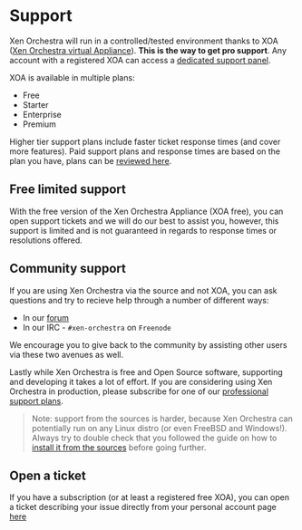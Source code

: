 # Support

Xen Orchestra will run in a controlled/tested environment thanks to XOA ([Xen Orchestra virtual Appliance](https://xen-orchestra.com/#!/xoa)). **This is the way to get pro support**. Any account with a registered XOA can access a [dedicated support panel](https://xen-orchestra.com/#!/member/support).

XOA is available in multiple plans:

* Free  
* Starter
* Enterprise
* Premium

Higher tier support plans include faster ticket response times (and cover more features). Paid support plans and response times are based on the plan you have, plans can be [reviewed here](https://xen-orchestra.com/#!/xo-pricing).

## Free limited support

With the free version of the Xen Orchestra Appliance (XOA free), you can open support tickets and we will do our best to assist you, however, this support is limited and is not guaranteed in regards to response times or resolutions offered.

## Community support

If you are using Xen Orchestra via the source and not XOA, you can ask questions and try to recieve help through a number of different ways:

* In our [forum](https://xcp-ng.org/forum/category/12/xen-orchestra)
* In our IRC - `#xen-orchestra` on `Freenode`

We encourage you to give back to the community by assisting other users via these two avenues as well.

Lastly while Xen Orchestra is free and Open Source software, supporting and developing it takes a lot of effort. If you are considering using Xen Orchestra in production, please subscribe for one of our [professional support plans](https://xen-orchestra.com/#!/xo-pricing).

> Note: support from the sources is harder, because Xen Orchestra can potentially run on any Linux distro (or even FreeBSD and Windows!). Always try to double check that you followed the guide on how to [install it from the sources](https://xen-orchestra.com/docs/from_the_sources.html) before going further.

## Open a ticket

If you have a subscription (or at least a registered free XOA), you can open a ticket describing your issue directly from your personal account page [here](https://xen-orchestra.com/#!/member/support)
